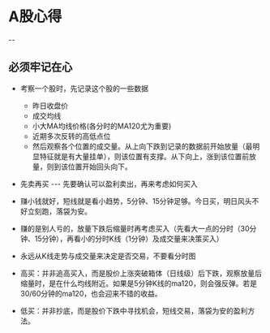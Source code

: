 # A股心得
--
## 必须牢记在心
- 考察一个股时，先记录这个股的一些数据
  - 昨日收盘价
  - 成交均线
  - 小大MA均线价格(各分时的MA120尤为重要)
  - 近期多次反转的高低点位
  - 然后观察各个位置的成交量。从上向下跌到记录的数据前开始放量（最明显特征就是有大量挂单），则该位置有支撑。从下向上，涨到该位置前放量，则到该位置开始回头向下。
- 先卖再买 --- 先要确认可以盈利卖出，再来考虑如何买入
- 赚小钱就好，短线就是看小趋势，5分钟、15分钟足够。今日买，明日风头不好立刻跑，落袋为安。
- 赚的是别人亏的，放量下跌后缩量时再考虑买入（先看大一点的分时（30分钟、15分钟），再看小的分时K线（1分钟）及成交量来决策买入）
- 永远从K线走势与成交量来决定是否交易，不要看分时图

- 高买：并非追高买入，而是股价上涨突破箱体（日线级）后下跌，观察放量后缩量时，是在什么均线附近。如果是5分钟K线的ma120，则会强反弹。若是30/60分钟的ma120，也会迎来不错的收益。
- 低买：并非抄底，而是股价下跌中寻找机会，短线交易，落袋为安的盈利方法。
